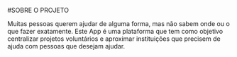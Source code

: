 #SOBRE O PROJETO

Muitas pessoas querem ajudar de alguma forma, mas não sabem onde ou o que fazer exatamente.
Este App é uma plataforma que tem como objetivo centralizar projetos voluntários e aproximar instituições que precisem de ajuda com pessoas que desejam ajudar.
